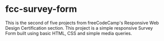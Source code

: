 # fcc-survey-form
This is the second of five projects from freeCodeCamp's Responsive Web Design Certification section. This project is a simple responsive Survey Form built using basic HTML, CSS and simple media queries.
